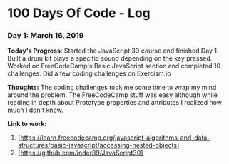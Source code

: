# 100 Days Of Code - Log

### Day 1: March 16, 2019 

**Today's Progress**: Started the JavaScript 30 course and finished Day 1. Built a drum kit plays a specific sound depending on the key pressed.
Worked on FreeCodeCamp's Basic JavaScript section and completed 10 challenges.
Did a few coding challenges on Exercism.io


**Thoughts:** The coding challenges took me some time to wrap my mind around the problem. The FreeCodeCamp stuff was easy although while reading in depth about Prototype properties and attributes I realized how much I don't know. 

**Link to work:** 
1. [https://learn.freecodecamp.org/javascript-algorithms-and-data-structures/basic-javascript/accessing-nested-objects]
2. [https://github.com/inder89/JavaScript30]
